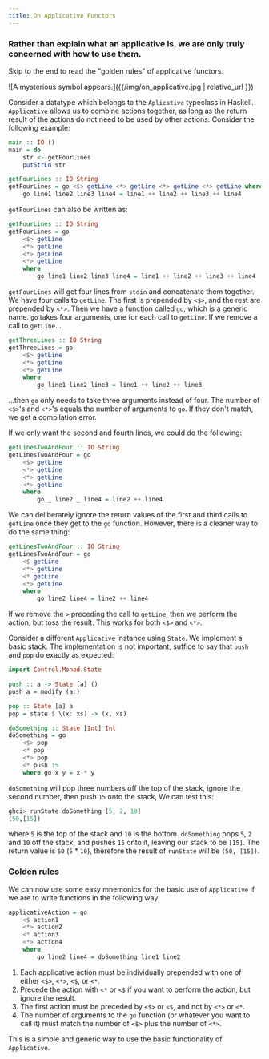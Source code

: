 ```yaml
---
title: On Applicative Functors
---
```


### Rather than explain what an applicative is, we are only truly concerned with how to use them.

Skip to the end to read the "golden rules" of applicative functors. 

![A mysterious symbol appears.]({{/img/on_applicative.jpg | relative_url }})

Consider a datatype which belongs to the `Aplicative` typeclass in Haskell. `Applicative` allows us to combine actions together, as long as the return result of the actions do not need to be used by other actions. Consider the following example:

```haskell
main :: IO ()
main = do
    str <- getFourLines
    putStrLn str

getFourLines :: IO String
getFourLines = go <$> getLine <*> getLine <*> getLine <*> getLine where
    go line1 line2 line3 line4 = line1 ++ line2 ++ line3 ++ line4
```

 `getFourLines` can also be written as:

```haskell
getFourLines :: IO String
getFourLines = go
    <$> getLine
    <*> getLine
    <*> getLine
    <*> getLine
    where
        go line1 line2 line3 line4 = line1 ++ line2 ++ line3 ++ line4
```

`getFourLines` will get four lines from `stdin` and concatenate them together. We have four calls to `getLine`. The first is prepended by `<$>`, and the rest are prepended by `<*>`. Then we have a function called `go`, which is a generic name. `go` takes four arguments, one for each call to `getLine`. If we remove a call to `getLine`...

```haskell
getThreeLines :: IO String
getThreeLines = go 
    <$> getLine 
    <*> getLine 
    <*> getLine 
    where
        go line1 line2 line3 = line1 ++ line2 ++ line3
```

...then `go` only needs to take three arguments instead of four. The number of `<$>`'s and `<*>`'s equals the number of arguments to `go`. If they don't match, we get a compilation error.

If we only want the second and fourth lines, we could do the following:

```haskell
getLinesTwoAndFour :: IO String
getLinesTwoAndFour = go
    <$> getLine
    <*> getLine
    <*> getLine
    <*> getLine
    where
        go _ line2 _ line4 = line2 ++ line4
```

We can deliberately ignore the return values of the first and third calls to `getLine` once they get to the `go` function. However, there is a cleaner way to do the same thing:

```haskell
getLinesTwoAndFour :: IO String
getLinesTwoAndFour = go
    <$ getLine
    <*> getLine
    <* getLine
    <*> getLine
    where
        go line2 line4 = line2 ++ line4
```

If we remove the `>` preceding the call to `getLine`, then we perform the action, but toss the result. This works for both `<$>` and `<*>`.

Consider a different `Applicative` instance using `State`. We implement a basic stack. The implementation is not important, suffice to say that `push` and `pop` do exactly as expected:

```haskell
import Control.Monad.State

push :: a -> State [a] ()
push a = modify (a:)

pop :: State [a] a
pop = state $ \(x: xs) -> (x, xs)

doSomething :: State [Int] Int
doSomething = go
    <$> pop
    <* pop
    <*> pop
    <* push 15
    where go x y = x * y
```

`doSomething` will pop three numbers off the top of the stack, ignore the second number, then push `15` onto the stack, We can test this:

```haskell
ghci> runState doSomething [5, 2, 10]
(50,[15])
```

where `5` is the top of the stack and `10` is the bottom. `doSomething` pops `5`, `2` and `10` off the stack, and pushes `15` onto it, leaving our stack to be `[15]`. The return value is `50` (`5` * `10`), therefore the result of `runState` will be `(50, [15])`.

### Golden rules

We can now use some easy mnemonics for the basic use of `Applicative` if we are to write functions in the following way:

```haskell
applicativeAction = go
    <$ action1
    <*> action2
    <* action3
    <*> action4
    where
        go line2 line4 = doSomething line1 line2
```

1. Each applicative action must be individually prepended with one of either `<$>`, `<*>`, `<$`, or `<*`.
2. Precede the action with `<*` or `<$` if you want to perform the action, but ignore the result.
3. The first action must be preceded by `<$>` or `<$`, and not by `<*>` or `<*`.
4. The number of arguments to the `go` function (or whatever you want to call it) must match the number of `<$>` plus the number of `<*>`.

This is a simple and generic way to use the basic functionality of `Applicative`.

